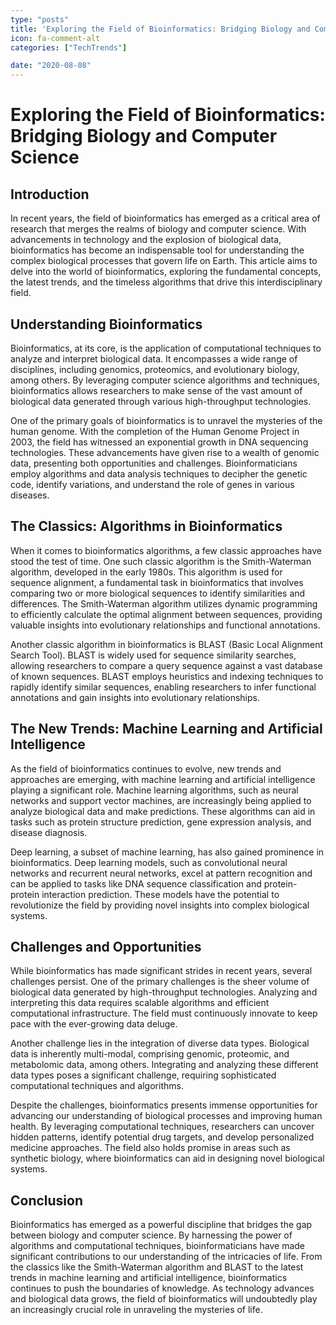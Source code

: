 ```yaml
---
type: "posts"
title: 'Exploring the Field of Bioinformatics: Bridging Biology and Computer Science'
icon: fa-comment-alt
categories: ["TechTrends"]

date: "2020-08-08"
---
```




# Exploring the Field of Bioinformatics: Bridging Biology and Computer Science

## Introduction

In recent years, the field of bioinformatics has emerged as a critical area of research that merges the realms of biology and computer science. With advancements in technology and the explosion of biological data, bioinformatics has become an indispensable tool for understanding the complex biological processes that govern life on Earth. This article aims to delve into the world of bioinformatics, exploring the fundamental concepts, the latest trends, and the timeless algorithms that drive this interdisciplinary field.

## Understanding Bioinformatics

Bioinformatics, at its core, is the application of computational techniques to analyze and interpret biological data. It encompasses a wide range of disciplines, including genomics, proteomics, and evolutionary biology, among others. By leveraging computer science algorithms and techniques, bioinformatics allows researchers to make sense of the vast amount of biological data generated through various high-throughput technologies.

One of the primary goals of bioinformatics is to unravel the mysteries of the human genome. With the completion of the Human Genome Project in 2003, the field has witnessed an exponential growth in DNA sequencing technologies. These advancements have given rise to a wealth of genomic data, presenting both opportunities and challenges. Bioinformaticians employ algorithms and data analysis techniques to decipher the genetic code, identify variations, and understand the role of genes in various diseases.

## The Classics: Algorithms in Bioinformatics

When it comes to bioinformatics algorithms, a few classic approaches have stood the test of time. One such classic algorithm is the Smith-Waterman algorithm, developed in the early 1980s. This algorithm is used for sequence alignment, a fundamental task in bioinformatics that involves comparing two or more biological sequences to identify similarities and differences. The Smith-Waterman algorithm utilizes dynamic programming to efficiently calculate the optimal alignment between sequences, providing valuable insights into evolutionary relationships and functional annotations.

Another classic algorithm in bioinformatics is BLAST (Basic Local Alignment Search Tool). BLAST is widely used for sequence similarity searches, allowing researchers to compare a query sequence against a vast database of known sequences. BLAST employs heuristics and indexing techniques to rapidly identify similar sequences, enabling researchers to infer functional annotations and gain insights into evolutionary relationships.

## The New Trends: Machine Learning and Artificial Intelligence

As the field of bioinformatics continues to evolve, new trends and approaches are emerging, with machine learning and artificial intelligence playing a significant role. Machine learning algorithms, such as neural networks and support vector machines, are increasingly being applied to analyze biological data and make predictions. These algorithms can aid in tasks such as protein structure prediction, gene expression analysis, and disease diagnosis.

Deep learning, a subset of machine learning, has also gained prominence in bioinformatics. Deep learning models, such as convolutional neural networks and recurrent neural networks, excel at pattern recognition and can be applied to tasks like DNA sequence classification and protein-protein interaction prediction. These models have the potential to revolutionize the field by providing novel insights into complex biological systems.

## Challenges and Opportunities

While bioinformatics has made significant strides in recent years, several challenges persist. One of the primary challenges is the sheer volume of biological data generated by high-throughput technologies. Analyzing and interpreting this data requires scalable algorithms and efficient computational infrastructure. The field must continuously innovate to keep pace with the ever-growing data deluge.

Another challenge lies in the integration of diverse data types. Biological data is inherently multi-modal, comprising genomic, proteomic, and metabolomic data, among others. Integrating and analyzing these different data types poses a significant challenge, requiring sophisticated computational techniques and algorithms.

Despite the challenges, bioinformatics presents immense opportunities for advancing our understanding of biological processes and improving human health. By leveraging computational techniques, researchers can uncover hidden patterns, identify potential drug targets, and develop personalized medicine approaches. The field also holds promise in areas such as synthetic biology, where bioinformatics can aid in designing novel biological systems.

## Conclusion

Bioinformatics has emerged as a powerful discipline that bridges the gap between biology and computer science. By harnessing the power of algorithms and computational techniques, bioinformaticians have made significant contributions to our understanding of the intricacies of life. From the classics like the Smith-Waterman algorithm and BLAST to the latest trends in machine learning and artificial intelligence, bioinformatics continues to push the boundaries of knowledge. As technology advances and biological data grows, the field of bioinformatics will undoubtedly play an increasingly crucial role in unraveling the mysteries of life.